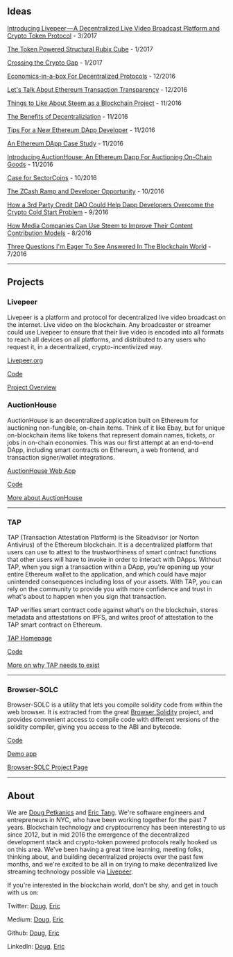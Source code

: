 ## Ideas

[Introducing Livepeer — A Decentralized Live Video Broadcast Platform and Crypto Token Protocol](https://medium.com/@petkanics/introducing-livepeer-a-decentralized-live-video-broadcast-platform-and-crypto-token-protocol-7eb4b1de47ed#.9o8psj7cd) - 3/2017

[The Token Powered Structural Rubix Cube](https://medium.com/@petkanics/the-token-powered-structural-rubix-cube-7f3ec42315e6#.a4tsvuycx) - 1/2017

[Crossing the Crypto Gap](https://medium.com/@petkanics/crossing-the-crypto-gap-40aaa17ae730#.g2f7m5ooi) - 1/2017

[Economics-in-a-box For Decentralized Protocols](https://medium.com/@petkanics/economics-in-a-box-for-decentralized-protocols-56fb6d52a464) - 12/2016

[Let's Talk About Ethereum Transaction Transparency](https://medium.com/@petkanics/lets-talk-about-ethereum-transaction-transparency-a5a0d38ec1b5) - 12/2016

[Things to Like About Steem as a Blockchain Project](https://medium.com/@petkanics/things-to-like-about-steem-as-a-blockchain-project-3b670a135de2) - 11/2016

[The Benefits of Decentraliziation](https://medium.com/@petkanics/the-benefits-of-decentralization-88a0b5d0fd39) - 11/2016

[Tips For a New Ethereum DApp Developer](https://medium.com/@petkanics/tips-for-a-new-ethereum-dapp-developer-bb451bde8625) - 11/2016

[An Ethereum DApp Case Study](https://medium.com/@ericxtang/an-ethereum-dapp-case-study-f4dd7c1cbe7a#.odheea7jn) - 11/2016

[Introducing AuctionHouse: An Ethereum Dapp For Auctioning On-Chain Goods](https://medium.com/@petkanics/introducing-auctionhouse-an-ethereum-dapp-for-auctioning-on-chain-goods-c91244bde469) - 11/2016

[Case for SectorCoins](https://medium.com/@ericxtang/case-for-sectorcoins-b70a7c820c2d#.u2tyn0kk2) - 10/2016

[The ZCash Ramp and Developer Opportunity](https://medium.com/@petkanics/the-zcash-ramp-and-developer-opportunity-1ce5c1ede022) - 10/2016

[How a 3rd Party Credit DAO Could Help Dapp Developers Overcome the Crypto Cold Start Problem](https://steemit.com/crypto/@dob/how-a-3rd-party-credit-dao-could-help-dapp-developers-overcome-the-crypto-cold-start-problem) - 9/2016

[How Media Companies Can Use Steem to Improve Their Content Contribution Models](https://steemit.com/steem/@dob/how-media-companies-can-use-steem-to-improve-their-content-contribution-models) - 8/2016

[Three Questions I'm Eager To See Answered In The Blockchain World](https://steemit.com/introduceyourself/@dob/hello-steemit-three-questions-i-m-eager-to-see-answered-in-the-blockchain-world) - 7/2016

---

## Projects

### Livepeer

Livepeer is a platform and protocol for decentralized live video broadcast on the internet. Live video on the blockchain. Any broadcaster or streamer could use Livepeer to ensure that their live video is encoded into all formats to reach all devices on all platforms, and distributed to any users who request it, in a decentralized, crypto-incentivized way.

[Livepeer.org](https://livepeer.org)

[Code](https://github.com/livepeer)

[Project Overview](https://github.com/livepeer/wiki/wiki/Project-Overview)

### AuctionHouse

AuctionHouse is an decentralized application built on Ethereum for auctioning non-fungible, on-chain items. Think of it like Ebay, but for unique on-blockchain items like tokens that represent domain names, tickets, or jobs in on-chain economies. This was our first attempt at an end-to-end DApp, including smart contracts on Ethereum, a web frontend, and transaction signer/wallet integrations.

[AuctionHouse Web App](http://auctionhouse.dappbench.com)

[Code](http://github.com/dob/auctionhouse)

[More about AuctionHouse](https://medium.com/@petkanics/introducing-auctionhouse-an-ethereum-dapp-for-auctioning-on-chain-goods-c91244bde469#.jvaeggujz)

---

### TAP

TAP (Transaction Attestation Platform) is the Siteadvisor (or Norton Antivirus) of the Ethereum blockchain. It is a decentralized platform that users can use to attest to the trustworthiness of smart contract functions that other users will have to invoke in order to interact with DApps. Without TAP, when you sign a transaction within a DApp, you're opening up your entire Ethereum wallet to the application, and which could have major unintended consequences including loss of your assets. With TAP, you can rely on the community to provide you with more confidence and trust in what's about to happen when you sign that transaction. 

TAP verifies smart contract code against what's on the blockchain, stores metadata and attestations on IPFS, and writes proof of attestation to the TAP smart contract on Ethereum. 

[TAP Homepage](http://tap.dappbench.com)

[Code](http://github.com/dob/tap)

[More on why TAP needs to exist](https://medium.com/@petkanics/lets-talk-about-ethereum-transaction-transparency-a5a0d38ec1b5#.qql6qexjy)

---

### Browser-SOLC

Browser-SOLC is a utility that lets you compile solidity code from within the web browser. It is extracted from the great [Browser Solidity](https://github.com/ethereum/browser-solidity) project, and provides convenient access to compile code with different versions of the solidity compiler, giving you access to the ABI and bytecode.

[Code](https://github.com/ericxtang/browser-solc)

[Demo app](https://s3.amazonaws.com/browser-solc.dappbench.com/index.html)

[Browser-SOLC Project Page](https://ericxtang.github.io/browser-solc/)

---

## About

We are [Doug Petkanics](http://twitter.com/petkanics) and [Eric Tang](http://twitter.com/ericxtang). We're software engineers and entrepreneurs in NYC, who have been working together for the past 7 years. Blockchain technology and cryptocurrency has been interesting to us since 2012, but in mid 2016 the emergence of the decentralized development stack and crypto-token powered protocols really hooked us on this area. We've been having a great time learning, meeting folks, thinking about, and building decentralized projects over the past few months, and we're excited to be all in on trying to make decentralized live streaming technology possible via [Livepeer](https://livepeer.org).

If you're interested in the blockchain world, don't be shy, and get in touch with us on:

Twitter: [Doug](http://twitter.com/petkanics), [Eric](http://twitter.com/ericxtang)

Medium: [Doug](http://medium.com/@petkanics), [Eric](http://medium.com/@ericxtang)

Github: [Doug](http://github.com/dob), [Eric](http://github.com/ericxtang)

LinkedIn: [Doug](https://www.linkedin.com/in/dougpetkanics), [Eric](https://www.linkedin.com/in/ericxtang)



